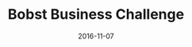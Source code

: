---
layout: site
title: "Bobst Business Challenge"
date: 2016-11-07
categories: [community]
version: 1.5.3
major: 1
minor: 5
patch: 3
slug: bobst-business-challenge
link: http://business-challenge.bobst.com/#/welcome
submitter: lpolepeddi
permalink: /sites/:slug
---